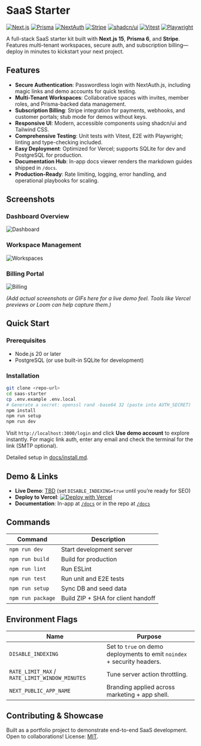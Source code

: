 # SaaS Starter

[![Next.js](https://img.shields.io/badge/Next.js-15-black?style=flat&logo=next.js)](https://nextjs.org)
[![Prisma](https://img.shields.io/badge/Prisma-6-blue?style=flat&logo=prisma)](https://prisma.io)
[![NextAuth](https://img.shields.io/badge/NextAuth-v4-green?style=flat&logo=nextauth)](https://next-auth.js.org)
[![Stripe](https://img.shields.io/badge/Stripe-18-purple?style=flat&logo=stripe)](https://stripe.com)
[![shadcn/ui](https://img.shields.io/badge/shadcn%2Fui-2024-blue?style=flat&logo=shadcn)](https://ui.shadcn.com)
[![Vitest](https://img.shields.io/badge/Vitest-3-green?style=flat&logo=vitest)](https://vitest.dev)
[![Playwright](https://img.shields.io/badge/Playwright-1.55-blue?style=flat&logo=playwright)](https://playwright.dev)

A full-stack SaaS starter kit built with **Next.js 15**, **Prisma 6**, and **Stripe**. Features multi-tenant workspaces, secure auth, and subscription billing—deploy in minutes to kickstart your next project.

## Features

- **Secure Authentication**: Passwordless login with NextAuth.js, including magic links and demo accounts for quick testing.
- **Multi-Tenant Workspaces**: Collaborative spaces with invites, member roles, and Prisma-backed data management.
- **Subscription Billing**: Stripe integration for payments, webhooks, and customer portals; stub mode for demos without keys.
- **Responsive UI**: Modern, accessible components using shadcn/ui and Tailwind CSS.
- **Comprehensive Testing**: Unit tests with Vitest, E2E with Playwright; linting and type-checking included.
- **Easy Deployment**: Optimized for Vercel; supports SQLite for dev and PostgreSQL for production.
- **Documentation Hub**: In-app docs viewer renders the markdown guides shipped in `/docs`.
- **Production-Ready**: Rate limiting, logging, error handling, and operational playbooks for scaling.

## Screenshots

### Dashboard Overview
![Dashboard](screenshots/dashboard.png)

### Workspace Management
![Workspaces](screenshots/workspaces.png)

### Billing Portal
![Billing](screenshots/billing.png)

*(Add actual screenshots or GIFs here for a live demo feel. Tools like Vercel previews or Loom can help capture them.)*

## Quick Start

### Prerequisites
- Node.js 20 or later
- PostgreSQL (or use built-in SQLite for development)

### Installation
```bash
git clone <repo-url>
cd saas-starter
cp .env.example .env.local
# Generate a secret: openssl rand -base64 32 (paste into AUTH_SECRET)
npm install
npm run setup
npm run dev
```

Visit `http://localhost:3000/login` and click **Use demo account** to explore instantly. For magic link auth, enter any email and check the terminal for the link (SMTP optional).

Detailed setup in [docs/install.md](docs/install.md).

## Demo & Links

- **Live Demo**: [TBD](https://your-app.vercel.app) (set `DISABLE_INDEXING=true` until you’re ready for SEO)
- **Deploy to Vercel**: [![Deploy with Vercel](https://vercel.com/button)](https://vercel.com/new/clone?repository-url=https://github.com/salman/saas-starter&project-name=saas-starter&repository-name=saas-starter)
- **Documentation**: In-app at [`/docs`](http://localhost:3000/docs) or in the repo at [`/docs`](docs/)

## Commands

| Command | Description |
|---------|-------------|
| `npm run dev` | Start development server |
| `npm run build` | Build for production |
| `npm run lint` | Run ESLint |
| `npm run test` | Run unit and E2E tests |
| `npm run setup` | Sync DB and seed data |
| `npm run package` | Build ZIP + SHA for client handoff |

## Environment Flags

| Name | Purpose |
|------|---------|
| `DISABLE_INDEXING` | Set to `true` on demo deployments to emit `noindex` + security headers. |
| `RATE_LIMIT_MAX` / `RATE_LIMIT_WINDOW_MINUTES` | Tune server action throttling. |
| `NEXT_PUBLIC_APP_NAME` | Branding applied across marketing + app shell. |

## Contributing & Showcase

Built as a portfolio project to demonstrate end-to-end SaaS development. Open to collaborations! License: [MIT](LICENSE).
